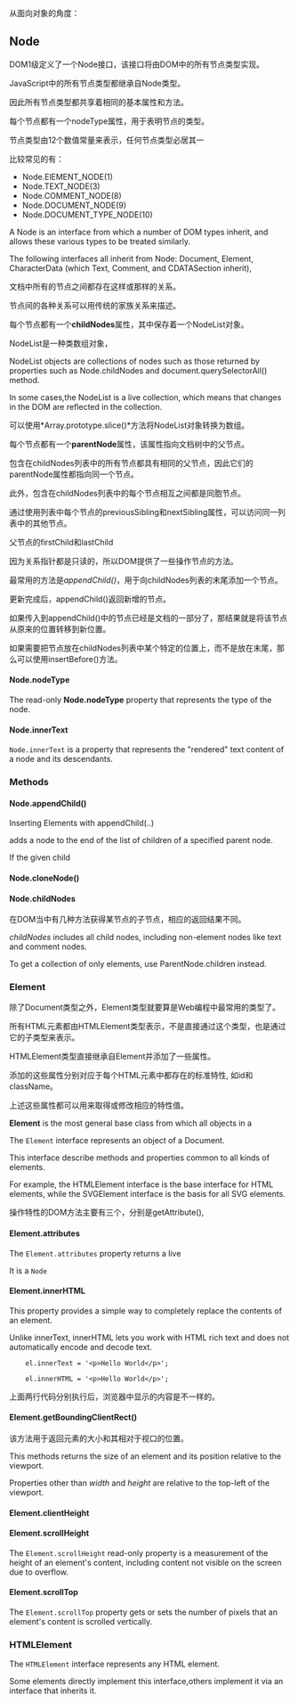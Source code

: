 从面向对象的角度：

## Node

DOM1级定义了一个Node接口，该接口将由DOM中的所有节点类型实现。

JavaScript中的所有节点类型都继承自Node类型。

因此所有节点类型都共享着相同的基本属性和方法。

每个节点都有一个nodeType属性，用于表明节点的类型。

节点类型由12个数值常量来表示，任何节点类型必居其一

比较常见的有：

- Node.ElEMENT_NODE(1)
- Node.TEXT_NODE(3)
- Node.COMMENT_NODE(8)
- Node.DOCUMENT_NODE(9)
- Node.DOCUMENT_TYPE_NODE(10)

A Node is an interface from which a number of DOM types inherit, and allows these various types to be treated similarly.

The following interfaces all inherit from Node: Document, Element, CharacterData (which Text,  Comment, and CDATASection inherit),

文档中所有的节点之间都存在这样或那样的关系。

节点间的各种关系可以用传统的家族关系来描述。

每个节点都有一个**childNodes**属性，其中保存着一个NodeList对象。

NodeList是一种类数组对象，

NodeList objects are collections of nodes such as those returned by properties such as Node.childNodes and document.querySelectorAll() method.

In some cases,the NodeList is a live collection, which means that changes in the DOM are reflected in the collection.

可以使用*Array.prototype.slice()*方法将NodeList对象转换为数组。

每个节点都有一个**parentNode**属性，该属性指向文档树中的父节点。

包含在childNodes列表中的所有节点都具有相同的父节点，因此它们的parentNode属性都指向同一个节点。

此外，包含在childNodes列表中的每个节点相互之间都是同胞节点。

通过使用列表中每个节点的previousSibling和nextSibling属性，可以访问同一列表中的其他节点。

父节点的firstChild和lastChild

因为关系指针都是只读的，所以DOM提供了一些操作节点的方法。

最常用的方法是*appendChild()*，用于向childNodes列表的末尾添加一个节点。

更新完成后，appendChild()返回新增的节点。

如果传入到appendChild()中的节点已经是文档的一部分了，那结果就是将该节点从原来的位置转移到新位置。

如果需要把节点放在childNodes列表中某个特定的位置上，而不是放在末尾，那么可以使用insertBefore()方法。

#### Node.nodeType

The read-only **Node.nodeType** property that represents the type of the node.

#### Node.innerText

`Node.innerText` is a property that represents the "rendered" text content of a node and its descendants.

### Methods

#### Node.appendChild() 

Inserting Elements with appendChild(..)

adds a node to the end of the list of children of a specified parent node.

If the given child 

#### Node.cloneNode()

#### Node.childNodes

在DOM当中有几种方法获得某节点的子节点，相应的返回结果不同。

*childNodes* includes all child nodes, including non-element nodes like text and comment nodes.

To get a collection of only elements, use ParentNode.children instead.

### Element

除了Document类型之外，Element类型就要算是Web编程中最常用的类型了。

所有HTML元素都由HTMLElement类型表示，不是直接通过这个类型，也是通过它的子类型来表示。

HTMLElement类型直接继承自Element并添加了一些属性。

添加的这些属性分别对应于每个HTML元素中都存在的标准特性, 如id和className。

上述这些属性都可以用来取得或修改相应的特性值。

**Element** is the most general base class from which all objects in a 

The `Element` interface represents an object of a Document.

This interface describe methods and properties common to all kinds of elements.

For example, the HTMLElement interface is the base interface for HTML elements, while the SVGElement interface is the basis for all SVG elements.

操作特性的DOM方法主要有三个，分别是getAttribute(),

#### Element.attributes

The `Element.attributes` property returns a live 

It is a `Node`

#### Element.innerHTML

This property provides a simple way to completely replace the contents of an element.

Unlike innerText, innerHTML lets you work with HTML rich text and does not automatically encode and decode text. 

        el.innerText = '<p>Hello World</p>';
        
        el.innerHTML = '<p>Hello World</p>';
        
上面两行代码分别执行后，浏览器中显示的内容是不一样的。

#### Element.getBoundingClientRect()

该方法用于返回元素的大小和其相对于视口的位置。

This methods returns the size of an element and its position relative to the viewport.

Properties other than *width* and *height* are relative to the top-left of the viewport.

#### Element.clientHeight

#### Element.scrollHeight

The `Element.scrollHeight` read-only property is a measurement of the height of an element's content, including content not visible on the screen due to overflow.



#### Element.scrollTop

The `Element.scrollTop` property gets or sets the number of pixels that an element's content is scrolled vertically.

### HTMLElement

The `HTMLElement` interface represents any HTML element.

Some elements directly implement this interface,others implement it via an interface that inherits it.

